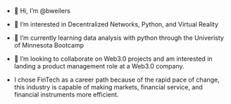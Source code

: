 - 👋 Hi, I’m @bweilers

- 👀 I’m interested in Decentralized Networks, Python, and Virtual Reality
- 🌱 I’m currently learning data analysis with python through the Univeristy of Minnesota Bootcamp
- 💞️ I’m looking to collaborate on Web3.0 projects and am interested in landing a product management role at a Web3.0 company. 
- I chose FinTech as a career path because of the rapid pace of change, this industry is capable of making markets, financial service, and financial instruments more efficient.


